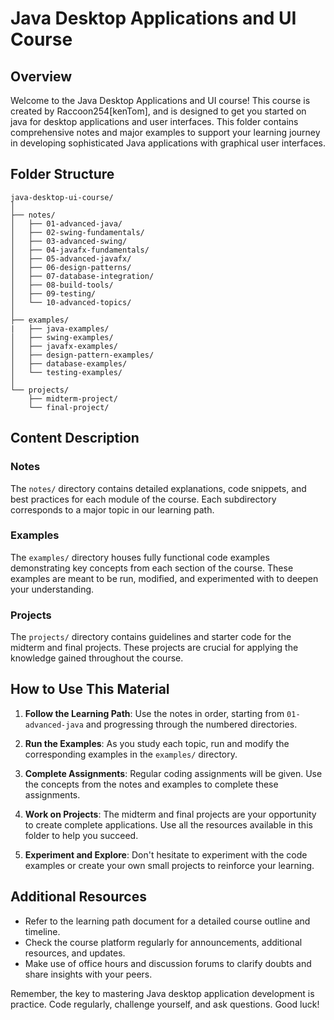 # Java Desktop Applications and UI Course

## Overview

Welcome to the Java Desktop Applications and UI course!
This course is created by Raccoon254[kenTom], and is designed to get you started on java for desktop applications and user interfaces.
This folder contains comprehensive notes and major examples to support your learning journey in developing sophisticated Java applications with graphical user interfaces.

## Folder Structure

```
java-desktop-ui-course/
│
├── notes/
│   ├── 01-advanced-java/
│   ├── 02-swing-fundamentals/
│   ├── 03-advanced-swing/
│   ├── 04-javafx-fundamentals/
│   ├── 05-advanced-javafx/
│   ├── 06-design-patterns/
│   ├── 07-database-integration/
│   ├── 08-build-tools/
│   ├── 09-testing/
│   └── 10-advanced-topics/
│
├── examples/
|   ├── java-examples/
│   ├── swing-examples/
│   ├── javafx-examples/
│   ├── design-pattern-examples/
│   ├── database-examples/
│   └── testing-examples/
│
└── projects/
    ├── midterm-project/
    └── final-project/
```

## Content Description

### Notes

The `notes/` directory contains detailed explanations, code snippets, and best practices for each module of the course. Each subdirectory corresponds to a major topic in our learning path.

### Examples

The `examples/` directory houses fully functional code examples demonstrating key concepts from each section of the course. These examples are meant to be run, modified, and experimented with to deepen your understanding.

### Projects

The `projects/` directory contains guidelines and starter code for the midterm and final projects. These projects are crucial for applying the knowledge gained throughout the course.

## How to Use This Material

1. **Follow the Learning Path**: Use the notes in order, starting from `01-advanced-java` and progressing through the numbered directories.

2. **Run the Examples**: As you study each topic, run and modify the corresponding examples in the `examples/` directory.

3. **Complete Assignments**: Regular coding assignments will be given. Use the concepts from the notes and examples to complete these assignments.

4. **Work on Projects**: The midterm and final projects are your opportunity to create complete applications. Use all the resources available in this folder to help you succeed.

5. **Experiment and Explore**: Don't hesitate to experiment with the code examples or create your own small projects to reinforce your learning.

## Additional Resources

- Refer to the learning path document for a detailed course outline and timeline.
- Check the course platform regularly for announcements, additional resources, and updates.
- Make use of office hours and discussion forums to clarify doubts and share insights with your peers.

Remember, the key to mastering Java desktop application development is practice. Code regularly, challenge yourself, and ask questions. Good luck!
